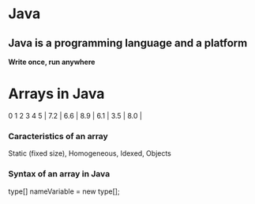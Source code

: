 # Java

## Java is a programming language and a platform

__Write once, run anywhere__


# Arrays in Java

   0     1     2     3     4     5
| 7.2 | 6.6 | 8.9 | 6.1 | 3.5 | 8.0 |

### Caracteristics of an array

Static (fixed size), 
Homogeneous, 
Idexed, 
Objects

### Syntax of an array in Java

type[] nameVariable = new type[];
